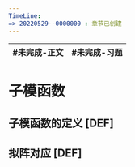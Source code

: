 ```yaml
---
TimeLine: 
=> 20220529--0000000 : 章节已创建
---
```

| #未完成-正文 | #未完成-习题 |
| ------------ | ------------ |

# 子模函数

## 子模函数的定义 [DEF]


## 拟阵对应 [DEF]

